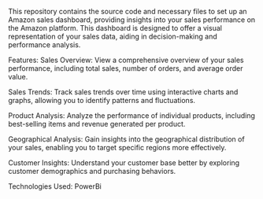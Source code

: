 This repository contains the source code and necessary files to set up an Amazon sales dashboard, providing insights into your sales performance on the Amazon platform. This dashboard is designed to offer a visual representation of your sales data, aiding in decision-making and performance analysis.

Features:
Sales Overview: View a comprehensive overview of your sales performance, including total sales, number of orders, and average order value.

Sales Trends: Track sales trends over time using interactive charts and graphs, allowing you to identify patterns and fluctuations.

Product Analysis: Analyze the performance of individual products, including best-selling items and revenue generated per product.

Geographical Analysis: Gain insights into the geographical distribution of your sales, enabling you to target specific regions more effectively.

Customer Insights: Understand your customer base better by exploring customer demographics and purchasing behaviors.

Technologies Used:
PowerBi
